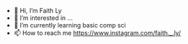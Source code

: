 - 👋 Hi, I’m Faith Ly
- 👀 I’m interested in ...
- 🌱 I’m currently learning basic comp sci
- 📫 How to reach me https://www.instagram.com/faith._.ly/ 

<!---
faith-ly6/faith-ly6 is a ✨ special ✨ repository because its `README.md` (this file) appears on your GitHub profile.
You can click the Preview link to take a look at your changes.
--->
